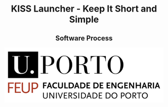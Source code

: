 <h1 align="center">KISS Launcher - Keep It Short and Simple</h1>
<h2 align="center">Software Process</h2>

<p style="text-align:center;"><img alt="FEUP's logo" src="Images/feup.png"></p>
